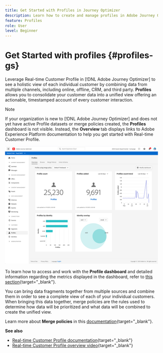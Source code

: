 ```yaml
---
title: Get Started with Profiles in Journey Optimizer
description: Learn how to create and manage profiles in Adobe Journey Optimizer
feature: Profiles
role: User
level: Beginner
---
```

# Get Started with profiles {#profiles-gs}

Leverage Real-time Customer Profile in [!DNL Adobe Journey Optimizer] to see a holistic view of each individual customer by combining data from multiple channels, including online, offline, CRM, and third party. **Profiles** allows you to consolidate your customer data into a unified view offering an actionable, timestamped account of every customer interaction. 

>[!NOTE]
>
>If your organization is new to [!DNL Adobe Journey Optimizer] and does not yet have active Profile datasets or merge policies created, the **Profiles** dashboard is not visible. Instead, the **Overview** tab displays links to Adobe Experience Platform documentation to help you get started with Real-time Customer Profile.

![](assets/profiles-home.png)

To learn how to access and work with the **Profile dashboard** and detailed information regarding the metrics displayed in the dashboard, refer to [this section](https://experienceleague.adobe.com/docs/experience-platform/profile/ui/user-guide.html){target="_blank"}.

You can bring data fragments together from multiple sources and combine them in order to see a complete view of each of your individual customers. When bringing this data together, merge policies are the rules used to determine how data will be prioritized and what data will be combined to create the unified view.

Learn more about **Merge policies** in this [documentation](https://experienceleague.adobe.com/docs/experience-platform/profile/merge-policies/ui-guide.html){target="_blank"}.

**See also**

* [Real-time Customer Profile documentation](https://experienceleague.adobe.com/docs/experience-platform/query/home.html){target="_blank"}
* [Real-time Customer Profile overview video](https://experienceleague.adobe.com/docs/experience-platform/profile/home.html){target="_blank"}
